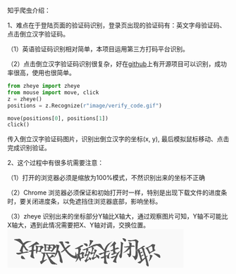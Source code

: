 知乎爬虫介绍：

1、难点在于登陆页面的验证码识别，登录页出现的验证码有：英文字母验证码、点击倒立汉字验证码。

（1）英语验证码识别相对简单，本项目运用第三方打码平台识别。

（2）点击倒立汉字验证码识别很复杂，好在[github]("https://github.com/muchrooms/zheye")上有开源项目可以识别，成功率很高，使用也很简单。
```python
from zheye import zheye
from mouse import move, click
z = zheye()
positions = z.Recognize(r"image/verify_code.gif")

move(positions[0], positions[1])
click()

```
传入倒立汉字验证码图片，识别出倒立汉字的坐标(x, y), 最后模拟鼠标移动、点击完成识别验证。

2、这个过程中有很多坑需要注意：

（1）打开的浏览器必须是缩放为100%模式，不然识别出来的坐标不正确

（2）Chrome 浏览器必须保证和初始打开时一样，特别是出现下载文件的进度条时，要关闭进度条，以免遮挡住浏览器底部，影响坐标。

（3）zheye 识别出来的坐标部分Y轴比X轴大，通过观察图片可知，Y轴不可能比X轴大，遇到此情况需要把X、Y轴对调，交换位置。
![图片示例](data:image/jpg;base64,R0lGODdhkAFYAIcAAPn5+VVVVejo6NfX14aGhpeXl2NjY3V1daioqGtra8XFxbq6usvLy7Ozs3x8%0AfOHh4aKiot3d3YyMjJycnJCQkK6urm5ubtDQ0AAAAAAAAAAAAAAAAAAAAAAAAAAAAAAAAAAAAAAA%0AAAAAAAAAAAAAAAAAAAAAAAAAAAAAAAAAAAAAAAAAAAAAAAAAAAAAAAAAAAAAAAAAAAAAAAAAAAAA%0AAAAAAAAAAAAAAAAAAAAAAAAAAAAAAAAAAAAAAAAAAAAAAAAAAAAAAAAAAAAAAAAAAAAAAAAAAAAA%0AAAAAAAAAAAAAAAAAAAAAAAAAAAAAAAAAAAAAAAAAAAAAAAAAAAAAAAAAAAAAAAAAAAAAAAAAAAAA%0AAAAAAAAAAAAAAAAAAAAAAAAAAAAAAAAAAAAAAAAAAAAAAAAAAAAAAAAAAAAAAAAAAAAAAAAAAAAA%0AAAAAAAAAAAAAAAAAAAAAAAAAAAAAAAAAAAAAAAAAAAAAAAAAAAAAAAAAAAAAAAAAAAAAAAAAAAAA%0AAAAAAAAAAAAAAAAAAAAAAAAAAAAAAAAAAAAAAAAAAAAAAAAAAAAAAAAAAAAAAAAAAAAAAAAAAAAA%0AAAAAAAAAAAAAAAAAAAAAAAAAAAAAAAAAAAAAAAAAAAAAAAAAAAAAAAAAAAAAAAAAAAAAAAAAAAAA%0AAAAAAAAAAAAAAAAAAAAAAAAAAAAAAAAAAAAAAAAAAAAAAAAAAAAAAAAAAAAAAAAAAAAAAAAAAAAA%0AAAAAAAAAAAAAAAAAAAAAAAAAAAAAAAAAAAAAAAAAAAAAAAAAAAAAAAAAAAAAAAAAAAAAAAAAAAAA%0AAAAAAAAAAAAAAAAAAAAAAAAAAAAAAAAAAAAAAAAAAAAAAAAAAAAAAAAAAAAAAAAAAAAAAAAAAAAA%0AAAAAAAAAAAAAAAAAAAAAAAAAAAAAAAAAAAAAAAAAAAAAAAAAAAAAAAAAAAAAAAAAAAAAAAAAAAAA%0AAAAAAAAAAAAAAAAAAAAAAAAAAAAAAAAAAAAAAAAAAAAAAAAAAAAAACwAAAAAkAFYAEAI/wABCBxI%0AsKDBgwgTKlzIsKHDhxAjSpxIsaLFixgzatzIsaPHjyBDihxJsqTJkyhTqlzJsqXLlzBPLghAs6bN%0AmwIA6NzJs6fPn0CDCh1KtKjRo0iT6hQgAIDTp1CjSp1KtarVq1MFEAjAlWsDAGDDig0rYACDBRAO%0ABFgbgMAAAHDjyp1Lt67du3jz6t3Lt29fAgECBzYQoHBhBwMAKF7MuDGABgkCSJ4s+YAAAJgza97M%0AubPnz5kPBBg9ugCA06gBCEAQoHUAAQBiy55Nu7bt2QMUMFiAYIAAAMCDAwhAPAADAMiTK1/OvLlz%0A5A4CBJAgAIB1AAUCaN/uAID37+AVBP8YPx6A+fPozxMIwD6AgQcA4suPfyCA/QADAOjfz7+/f4AA%0ABA4kWNDgQYQJFS5k2NAhQgQBJAY4YCDARQEANG5UYCDAgQUDADQIUDKAAgApBQRgyfJAAQgEAsyk%0AGQABAAAFAuwUAMAngAEBhCIQAMAoAAEBlC4NICHA06cDAEylCqBBAKwBGgDgiiDA1wAHBgAgW9bs%0AWbMDCgRgy9aBAgBx5c6lC4CBhAB59SYQAMDvX8B/BxAIULjwAQEAFCsW4CDAYwQAJAMYUIABAMyY%0AA2wOwADAZ9ChPzcIULoAAAADDgRg3TqAgQCxZRtAIMD2ANwDAAAI0DsAAQDBhQcfkCD/wHEDCAAs%0AZ75cgYMAAQ4sAFB9QADsARIMANDd+3fw4cWPJ1/e/Hn0AAQcCNC+PQEA8eUDGOAgwH0IAgBEUFDA%0AAMAAAgcSlGAgQIAFABYKIBAggAIAEicCKBDgIsaMGQ0E6BgAAYCQIg0EKHlgAICUKlMOSBDgpYQA%0AMgMYAGDzJs6cOnEaCOAzgAAAQoUOiADg6NEEAQIYYADgKVQADwIEYAAAAAIDAbYGEADgK9iwYAUQ%0ACGDW7AIAateuVXAgANy4cCEAqGv3LoAIAfYGEADgL2AAEAIQdiAAAAAEAQIQEADgMeTHAggESHDA%0AQIDMAQwwAOAZwIMAogMIAGDadAQD/wECEBAA4DVsBgFmz04A4Dbu3Lp38+7t+zfw4LwRBChuvPiB%0AAQCWM2/u/LmAANIDGHgA4Dr27Nq1C0gQ4PsAAAIcBAgAQQAAAAIEDFAwYIACBAQC0A8gwUCAAAwA%0AABBwAGAAgQgAFDR4EKEAAgEYMkwAAGJEiQoCTBAggIGBABs5dtxYAEDIBQEGADDZIEAABgAABHBJ%0AQAAAAAcCHABwE+fNAgF49jSAYAAAAAUCFFUAAClSBgECCADwtEGCAFMDJCjAQAAAAAgCdB0AAICA%0AAwHINgBwFm1aBgYCtHXbFkBcuXIHHAhwNwAAABQC9CUAAHBgBQEILwBwGPHhAgYANP923FhAggCT%0AJyc4oEAAAM2bOXf2/Bl0aNGjSYceYCBA6tQHBABw/Ro2bAEIDgSwHeCAAAC7eff2zftAgAAEBAAw%0AflxAAOXLAxwYIABAdAELAFS3fh1AgQDbDwgA8B18ePHjAQggYCBAevXpExAI8B5+AAACEASwb38B%0AAP36EQRoABCAgAQEGAgAgHDAgQABCjgIABECAAATAliEACAjgQAcO3oMAEBAggAkAwA4qcBAgJUr%0AEwgQ4CCATAcAatokECDnAwA8e/r8CfQnggBEixJ9ACApAAEGAgRwIACAVKkDEgS4OgCA1q0KAng9%0AACCs2LFkBxgIYEABgLVs27p9Czf/rty5dOvavYs3rgIDAfr6DUBAAIDBhAcPMBAgceIDAgA4fgw5%0AcoDJlAUAuIw5s+bNnAEoCIAAgOjRABAUAIA6NeoFBgK4DtAAgOzZtGvbvo0bgIIAvAM4AAA8uPDh%0ACQIYPy4AgPLlzJs7fw49OvQBDgJYD7AAgPbtBAJ4LwAAQIECAMqbP48+vfr17Nu7fw8/vvz59Ou3%0AF8CgQQMFChYUAJgAwECCBQ0eRJhQ4UKGDR0+hBhR4kSKDQsEwBgAAQCOHT1+BBlS5EiSJU2eRJlS%0A5UqWLV2+hBlT5kyaNW3exJlT506ePX3+BBpU6FCiRY0eRZrUpIABAgQAgBpV6lSq/1WtXsWaVetW%0Arl29fp0qQAGBAGXNBigAQO1aAA8IBIAbF24CBAoEAMCbV+8AAQD8/gUcWPBgwoUFC1gQIAGBAAca%0AAIAMOQICygkSFGggAMBmzp09fwYdWvTmAKVNBxgAQPVq1q1dv4bdegACALUBLCggAMBu3r13CxAA%0AQPhwABEWDACQXHlyAQCcP4fufIGBANWrOwCQXft27t29fwcfXvx48uXNm0cQQL16AQDcv4cPX0GC%0AAPXrG2ggAMB+/v39AwQgEACBAAYDHCgQYCHDhg4XEhAgIADFigQYAMgIQACBAB4DLAAgciTJAQoU%0ANBAAYCXLli5frhSwgMABBQBuCv8oEGBnAAMMAAAQECBAAwBGAQxwEGCpAQcFEhgIIHUq1QIArmLN%0ACmBAggBeFQAIG7ZAgLJmAzQAoHYtW7UKAsA1AGAu3bp2DwTIewAA3759AwAGDGAw4cKGDyMGEMFB%0AgMaOGxcAIHky5cqWL2POrHkz586TDQQIHYABgNILAqAmIAAA69auCwSITUAAgNoAHATIDWD37gUB%0AfgdgAGA4gAYBAkAAoBxAhADOEQgAIB0AgQDWDSgAoJ1BgO4JBgAIL368AAIBzp8/MAAA+/bu37NH%0AEOBAggABCgTIrz+BAAD+AQIQKFDAAgIBEBIQAIBhQ4YBIAYYAIBiRYsXAQxIEID/YwEAAAKEDJAA%0AQEmTJ08mCLCSJUsDDgooEAAAAIEANxUA0LmTp4AAP4EGICAAQFGjRgMkDVAAAIAFAaAmUDCAQACr%0AARwA0CrgQACvAQQAEDtWbIEAZwMAULuWbVu3b+HGlTuXbl23BQLkLbAAQYIAfwH/PaAAQOHCBQIk%0ADjAAQGMAAwIEQACAcmXKAgBk1ryZc2fPnAkECJDAQADTAQYMSFCAAAEBAGDHBoAgQQDbCQYA0L2b%0AN28GDAAEB/AgQPEAAgAAGHDggIMGAgBEB8AggAEBAAQE0B4AAQAFAQ4AEA+AQIAACQCkV7+effoB%0ABQLED3AAAQMBAPDn148/QP/+/wAJABg4UECAAAUAMAjA8ACAhwwOHCgwAIDFiwAEEAjAUQCAjyA/%0ACnAQoOQBAQFSBjgg4ECAlwMIBJgpAIDNmwAC6AzgIEAAAgoACB1KtKjRo0iTKl3KtOlSAQUQDABA%0AtarVq1QXBNjKlQGAr2DDihUrgECAswoAqBVwIEAABADixh0QoG6ABAwAKAiQQACAv4ADCBYMoLDh%0Aw4gPI0gQoLHjAwUGDCgQoLKBAQYCaA7QAIBnABMCBHAAAECDAKgLPBiQIIACALBjyw4QQACA2wUC%0A6NY9AIDv38ABIAhAvLhxBwIAKF/OfLmAAwGiLwBA3UGA69cFANjOvTt3BQYCiP8PMAAAAAYMIgBY%0AD8BBgPfvAcgfkCBAgAQJAgQwMADAA4ABBAYAUFAAAIQAGgRgyBABAIgRISJIEMDiRQQPAGzk2NHj%0AR5AhRY4kWTKkAJQDGCwYAMDlS5gxZc6k6TLATQcAdO4cMAAAgAEBhAYwMADAUaRJlSIVEMBpgAQD%0AAEylWtXqVaxVDwQIsAAAgABhAwgAUNbsWQIBDgwQsMBBALgBEgwAoCBAgAMDAOzl29fvXwAMAgw2%0AIADAYcSJFR9eEMBxgAUAJE+mXNnyZcyUBwTgnGAAANChQQcgHaABggABDCgYUCDAawYAZAMYEMA2%0AANy5de/m3dv3b+DBhQ8nXtz/uPABBgIsD0BAAADo0aVPF2AgwHXs1xM8ANDd+/fuAgoYCDAAwHn0%0A6dWvZ9/e/Xv48eWfJxDA/v0FAPTv598fAEABDBYUKADgIMKEChcybOjwoIACASZSRADgIsaMAAJw%0ADEAAAMiQIkeSLGnyJMqUKleybOnyJcyYMmfSrGnzJs6cMQUUOIAAANCgQocSLWr0KNKkSpcyber0%0AKdSoUqdSrWr1KtasWrdy7er1K9iwYseSLWv2LNq0ateybev2Ldy4cufSrWv3Lt68evfy7evXqQAG%0ACxY0QFAgQYDEBAQAaOz4MeTIkidTrmz5MubMmjdz7uz5M2gGBgKQDnBgAIDU/6pXs27t+jXs2LJn%0A065t+7ZtBQcC8O7tuwGA4MKHEy9u/Djy5MqXM2/u/Dl0BgGmUw9QAAD27Nq3c+/u/Tv48NkZJAhg%0AXgGA9AIIBGjv/j38+AgA0K9v/z7+/Pr38+/vHyAAgQMJFjR4EGHCgwoSBHDo0IEAAAAWBLB4MUAB%0AAQA4dvToUQCBACMDEBAAAGVKlStZtnT5EuUCBwFo1gzAAEBOABAC9PTZUwAAoUOJFjV6FGlSAA0C%0ANDWwAEBUqVOpVrV6daoCBw4GAPAqwEAAsQUEADB7Fq2EAAEOKADwFm5cuBMCJCAwAEBevXsFHAjw%0AN0ACAIMJFzZ8GHFixYsZN/92/Bgy5AIBKFcOgABAZs2bOQNYEAB0aNEJDpSOAAB16tQMArQuMEAA%0AANmzadMWIABAbt27eQMQEAA48AIAiBc3fhx5cuXLARwI8Bw6BADTASgIECCBAADbuQ9AICFBAPHj%0AyR8QAAB9evXqFSQIEOCAAADzAQwwEAB//gYA+Pf3DxDAgAAEAyAAgDChQoUGAjgM8ACAxIkSDQS4%0AGACAxo0cO3r8yLFBggQFEAwQACClypUsW7p8CTOmzJk0WxYIgDOnAQA8e/oEoCBBgKFEAxQAAEDA%0AgQABEix4ICDqAwQEDgQwsACAVgEBuhoYACAsAAEByh4QACAtAAEB2rY9EKH/QIC5cw8IAIAXL4EA%0AfAMMAAA48IIAhAkvAIA4seLFjBUcCAAZMgIAlCsjOBDgAIDNBRYAADCAQIDRpEcnYCAAAAABChwE%0AeA07AAEAtGvXLhAgNwEAvHk3MGBgAQABCQIYHwAgufLlyRUEeO4AgPTp1KULUEAggPbt3AMsAAAg%0AgPgABwCYP48eQIMEBBwEEAAgvnz5EQgEuG8ggP79BAD4BwhA4ECCBQ0eRJhQ4UKGDQEICBAxAAEA%0AAAoEwLgAwEaOHTciCBDSwAAAJQEQCJByAACWLA8EgAnTwQAACQIESPDAgQEDAXz+/AkAgIQARQMk%0AUABAQACmAQwAgBo1aoQA/1UDOFBgIMBWBAC8fgUb9muECQHMnnUgAMBatm3dDigQQG4AAgMAABAQ%0AQG+ABgD8/gUMWIGBAIUNMACQGICBAI0LAIAcWXLkAJUDFAAAgIGDAAEMMAAQGkCBAKURAECNWgAA%0A1q0JBIAN24EAALVt2w6QO0ABAL17PyAQQHgAAwIAHAcggEAA5gEcCAAQXXp0AgGsHwCQXft27t29%0AfwcfXvx48tshBEAfgIAAAO0BDDAQQP4BBgDs37d/IMB+BwMAAAQAQECAggQAIEQYYCEBAA4fOggQ%0AgACAigAWBAhgAABHjgsCgCQgAABJAAQCoCwAYCXLlisLBIgZcwCAmjZv4v/MeVNAgJ49DwgAAEAA%0AAgcBjhooUCAAU6YDAECNKuBAgAQDACAoUEABgK5ev34VcCBAgAIEAqANIAAA27Zu2TJwEGBuAAMF%0ABgDIq3dvggB+BwAILDiwAAIBDhcY0CBAAAICAECOHDmBAQkSDgTITEAAgM4ABBAIIPqAAACmAQwI%0AoDqAAACuXwMYEGB2gAUAbuPOrXs3796+fwMPLvy2AgMBjh8HoHz58gcCAABgYCAA9erVGwDIDmBA%0AgO7ev3cHIH48AAEIHgBIr349gAEHAgRAAGA+fQADAuDPH2ABgP4CABYIMFCCAAAABBQIsDAAAgAP%0AIUaUOBGAgAQBMCIAsJH/Y8eNAgwEMDAAgQEFAgCkBIAgwAIALwUEkJlgAACbN3HmBDDAQACfBBAc%0ACDA0gAEEAgAIEACAaYEATx0IADCV6lQEBBgE0GpAAACvAAQUCBAgQQMAZ88WCBDggAAAb+G+FXAg%0AQF0EBgLkDcAAQN++CgIERgCAcGEBDgIEMACAMYAFCQJEJiAAQGXLlzFn1ryZc2fPnzcTCDCadGnT%0ABgo0WDBAAADXr2G7ThCAdoAHAHDjJhBAAADfv38XCDCceHHjAQwYCLA8gIEAz6EHOLAgQPUBAAgE%0A0B4AQHfv38ETCDB+/AAA59GnP18ggAAA7xkEkF9gAAMHAfDnlwCAf4AA/wAfAAAwwECAAAUIBFjI%0AsGEBABAjShSgoECAixgzGgDAsSMAAgYAiBwJ4MKBAChTBjAQoCUDAAAaBJhZAICACAIA6NzJE4CA%0AAwGCAhhKlKiAAwGSBgAwwECAp08RCAAAQECAqwEAaN0KIIKBAAEIABhLFoAAAGjTql3Ltq3bt3Dj%0Ayp0rQACAu3jz6t27l0CAvwESDABAuLDhw4gTBFh8QAAAAAEiKwBAuTIABQYKCADAGQCCAAEUABgN%0AYEGA0wEEAFjNurVrAAIKBJg9O0EBAQBy6y4Q4AACAwGCBzgwAIBxAAUCBDgwQACCBAGiS4+uAID1%0A69cHBDggAEADAwQUCP8AQB7AAAoEBgBYzx5BgPcMAMgHsCBAAAYA8gtYQOBAA4ACAAwkSCDAwQEA%0AAAw4EMBhgAEAJE6kKLFAAIwZAwDg2LGjAgMBRAYAUJJAgAAGFAAAwOAAAgUJAswUAMDmTZsNGgwY%0AAMDnT58MDgQgWjRAAgQAlC5l2tTpU6hRpU6l6lTAgQBZEzAA0NXrV7AFAowlSwDAWbRp1apFEMAt%0AAQBx4wpIECAAAQAAFhgI0NfvgQUBEAAgXJiwgACJAywA0NjxY8iQBRgIUNnyZcsFDgTgHCCBAACh%0AGQQIUADA6QENAKxOEKABANixZRcwMADA7QgSAuzmXQDAb+AABiA4EMD/eAADCwQ0CNDcAQDo0QUs%0AIGAgwHXs1ykA4A6AQADw4AGMJ1/efIEA6QUAYA9ggIEA8eXLJwDAPgACAfQXANDfP8AFAQYOJADg%0A4EEEARYGIADgIcSIAAQ4CGDR4gMAGjdy7OjxI8iQIkeS7LjAQICUKhcAaOnyJUyXAwgYUADgJs6c%0AOm8iCOBzAICgQoMOCGA0AAIASpcybdpUQYCoASAAqGr1KtasWAUoQHDAgIEABRIECJCAQIC0agNM%0AiADgLVwACAIcAGAXQYC8CRYUCOD37wEBAAYTJnBgAIDEAyQQKMBAAAAEASYHAABAwIIDAQJQAOAZ%0AgIDQAEYDQBDgtAEB/wBWs14tAADs2LJn064NYECA3LoLAOjtu0KA4A0AEH9AIABy5AkAMG9eIEAA%0AAgCmU69u/Tr27Nq3c+/u/Tv48OAXBCh/oAGCAwECIADg3v2AAPLlExAA4D7+/PoBCDgQAGAAgRAA%0AFDR4EGFChQYbBDggAEBEAQQCJBAAAGNGAAIaGAjw8SOBCAAADECgAEBKlStZtnQJYEAAmQEYALB5%0AE2dOAAUC9AxwYAAAoUOJFjV6FKlRAgoANHX6VEAAqVMhALCqIEDWAAC4AjiQgAEAsWPJljV7Fm1a%0AtWvZtnX7Fm5bBwHo1g1wQAEAvXv56h0QAHDgAAQGADB8GPFhAQcCNP8OgABAZMmTKVe2PEABAM2b%0AOXfuLCBAAAkASJc2fRp1atWlCQRw7XoAANmzadMmEAB37gIAePf2/Rt4cOHDewtQUCBBAOUBDCgA%0A8Bz6cwYBqCcYAAB7du3buXf3/h18ePHjyZc3fx77gAABHAgA8B5+fPnxFSQIcB//fQMIBADwDxCA%0AwIEECxo8iDChwoUMGzoUgMBAggMHDCwAgDGjxo0cO3r8CDIkRwEMAJg8ifIkhAAsEygAADOmzJk0%0Aa9q8iTOnzp08e/r8CTSo0KFEixo9ijTpzwBMmQJ4CjWq1KlUq1q9ijWr1q1cu3r9Cjas2LFky5o9%0Aizat2rVs27p9Czf/rty5dOvavYs3r969fPv6/Qs4sODBhAsbPow4seLFjBs7fgw5suTJlCtbvow5%0As+bNnDt7/gw6tOjRpEubPo06terVrFuHhhAgNgEGAGrbvo07t+7dvHv7/g08uPDhvwskSGAggPLl%0AzAMMAAA9uvTp1Ktbv449u/bt3Lt7/w4+vPjxCAKYPy8AgPr17NuvF8AAAQIGAOrbv48/v/79/Pv7%0ABwhA4ECCBQ0eRJhQ4UABBQI8hBjx4QEAFS1exJhR40aOHT1+BBlS5EiSABYkOBAgAYIFAwC8hBlT%0A5kyaNW3exAlzwIEAPQMgABBUgYEAARIcIJCUgIMEAZw+hboAwFSq/1WtXsWaVetWrl29fgV7dQCB%0AAGXNlk0gAMBatm0HFJBQQO5cBAMA3MWbV+9evn39/gUMQAAAwoUNH0acWPFixosDPIYcwAEAypUt%0AX8acWfNmzp0tMzgQ4IAAAKVLSwiQOgCBBgMEvIbNwEEA2rUbAMCdW/du3r19/wYeXPhw4sV7C5hg%0AIMDy5QYUAIAOQACBANWtBziwIIIAAN29fwcgoEAAAw0AnEefXv169u3doxcQQP78+Q8A3F+QIMB+%0A/vsBAAQgcCDBggYPIkwIAEGAhgESDAAgcSLFihYvYqQoQEGBAQA+KggQgIAAACZPogRQgIACAQBe%0AwowpcyZNAAMOBP/ImXMAgJ4+fwINKnQo0aJGjyJNqrSogAQBnj4tMABBgKpWCwgAoHUr164DCAQI%0AK9aBAABmz6JNq3Yt27ZmBTQIIHduAQB27Q4ocCAAX74MAAAOLHgw4cKGDwMgEGAxAQCOH0OOLHky%0A5ccDDgQgIAAAZwAOAoAGjQAA6dKmEQRIHQACgNauX7cekCBAAAMEGADIrTu3gAMBfgdoAGA48eLG%0AjyNPrnw58+bOn0N/XiAA9erUDRQQAGA79+7eBRAIIH48+QAEAKBPrx6AAAEA3sOPL38+ffoCCgTI%0AH8CBAAD+AQIQOHCAAAAHESZUuJDhwgIBIEYsAIAixQEJAgQgAID/Y0ePHAUIGLAAQQECCACkVLmS%0AZcoBBgIEICAAQE0ACwLk1BkAAQCfP4EOCDA0gAEAR5EmRSrAQACnARoAkDpVaoIAVwMIALCVa1ev%0AX8GGFTuWbFmzZ9GmLRCALdsCAODGlTtXQIEAd/EGOIBAwYABAgQAEDyYMAABBwIkVhyAAAIEFAwQ%0AQNCgQIIEEg4ECOBAAAAAAxAUYDAAQGnTABwEUB3AAADXr2HHlj2bdm0AAiQE0K3bgAAAvwkEMKAA%0AQPHiDxAcKHAgQHPnz5sbADCdenXqDBIE0P4AQHcAAhwEED/+AADz59GbHxCAfYAHAODHly8/QP36%0AAPDnzx+AP38A/wABCBxIsKDBgwAEJAjAsOGBBgAiSpxIsaLFixgzatzIkaIABwFChhwAoKTJkyUF%0ASAjAsuUBAQAEHEAwAIDNmzcFCADAk+eAAEANLABAVACCAEgNKFiAoECBBAGiBiggoECAq1gNDADA%0AFcCAAGDBAhhLdqwABAcCBDDAAIDbt3Djyn1AIIDdAAYGANgLgECAvwEeAACwIEABAIgFIDAQoLFj%0AAwcQTCAQoLJlywMAaN68WYCDAKAbABg9GkGAAAkSBFgdYACA17Bjv1YQoPYBALhz695dIIDvABMK%0ACIfAAIDxAMgDJADAvLnz59CjDzgQoLp16wMAaN/Ovbv37+DDi/8fT758dwMB0qsPgACA+/fuBxQI%0AEMBAgQMB8gdAAKA/AYABBAo8YCDAQYQHCwBgSCDAQwEAJAIQEMBiAQEANGoM0NFjAQQBRIosAMDk%0AyQgGAqwsAMClSwYGAswMsADATZw5deockCDAT6AIAAwlOlRABABJAQgAIKDBgQBRoyZYIADAVaxX%0ABTQwEMDrVwUAxI4FoCDAWQMDAKwFsMBAAQEAAAgwEMDuAAB59e7N2yDAXwkAAAgYUFhBgwIGAixm%0A3NhxgAQDAASgHMABAMyZNTcwEMDzAQEARI8GIACBgQAGCjAYQCDA69cMAMymXdv2bdy5de/m3du3%0A7QDBAxgYwCD/wPEDAJQrH0BAwQABAKQ3CFA9wAAA2QEYCNC9AgDwAAQEIF8+wAAACQKsFyDgwYAB%0ABQLMd4BgAAD8DALs32+AAMAFAQYGOCAAAMKECAsEaJhAAAAGBgJQLCAAAMaMGjdmFIDAQICQIR08%0AAGDyJMqUDxAYCBDgAIIBEgIYKDAAAM6cOnUiCODTJwIAQoUqCGD0gAAASgEIAOD0KYAAUgNUAGDV%0AqgAAWrciCOAVAYCwERAQIFDg7IIBDQKwZXvgAYC4cuUGqBuAAIC8egEwOBDgb4IBAAYTjiAhAGIH%0AAwAwZiwgAGTIACZTrmz5MubMmjdz7uzZcoMAogMgAABAQIIA/wEOCADg+jVsABAC0D4gAABuAAUC%0A8BYA4DcAAQYCEA+AQAAAABACBCgAAIAABQgCUA+QoIAECAAGBOjefQAAAAMCkA8wAAD69OoJBGjv%0APsABBgDm069vH4CABgcC8O/fHyACAAMJFhwooEGCAAsRDADwEGIAiQEIALB4EWNGBgkCdCQAAKSC%0AACMNDABwEmVKlAFYBjgwAIGBADNnEhAAAACFADsXAPD5EygABQGIFiUgAEBSpUoDNA1QAEBUAAwc%0ABLB61QACAQAACAjwFSwAsWPHQghwtgAAtWvZtnX7Fm5cuXPp1mX7IEDeAAcEAPALwEEAwQQEADB8%0A+DCBAIsJAP9w7DhA5AAAKFN2EABzAwCbNyMIEAACANEAIgQwLQBAagACArQOgABAbAAKAtROAAB3%0Abt24FQTwHcDAAwDDiRc3blyAAADLFwRw/nwAAOnSBSAIcB17AAMDAHT33p1AgAAFAJQ3fx69+QEJ%0AArQHIMBAAPkNANS3f/8+gQD7+e8nAJCBAAAECR4IgJABgIUMGQpIECBiAAMBAhAQACCjRo0GAhhw%0A0GAABAMBCCgAgLJBgJUrAbgEIMBBgJkIANi8abNAgJ0BAPj8CTSo0KFEixo9ijTpzwEBmjYlACCq%0AVAUJAlhNsACA1q0MDAT4GuAAAQIFKgQ4iwCAWgAKAgQgIAD/gNy5AeomGKBgAQMDAfoyEAAAgIIE%0AAQoLAIAYMYQAjBcAeAw5sgACASpbdjAAgObNnDt75hwgdOgCAEorMGAggOoFAAYQCADbgAAAtGsD%0ACBBAAgAABgL4DqAAgPDhxIcLIBAguXIHAJo7fy5AQYEEAapXJyAAgPbt3AUE+B4gAoDx5McXCIDe%0AgQAACAIEICAAgPz58ydYCIA/PwIBAPr3B7ggwMADAgAcPEggwMIGABw+BCAgwESKACxexJhR40aO%0AHT1+BBlygIEAJUsmAJBS5UqVDAgYCBBT5swCCgYsMBBAZ4EFDQ4EALoAwFCiABQEOIAAQQMFAxQg%0AcICgAYID/wGsBigAQOtWAQG8ejWgAMBYsgoOBAhQAAAACQHcBmgAQO5cunXtyhXgIMBeAgD8/gX8%0AN8DgAgAMHza8IMABAI0jGAgQmYAAAJUtX74c4UAAzgEUABDAAAGBAwoADChwIICBAgoKBIBdAMBs%0A2rUZLAiQO4AAAL19QwgQnIAAAMUhBAhwQAAA5s2ZC5gggUCBAgGsWy8AQLv2AgG8DwAQXjyCAOUp%0AAECPfoGBAO0JKAAQX/58+vXt38efX/9+/vIFACQQYGAAAQAOAniAwEAAAwcKDAAgYMCCBQ0SBMgY%0AgAGAjgAGBAiQoMGAAQsKBDgAAQGAli5fwowJQECBAQBu4v+8qSAAz548AQAYcCBAAAIDACBFKiAA%0AU6YKAECNKnWqAABWrQoIoDVAAwBeBQgAIHYsgAEBAiAAwCBAgAMLAAAQcCCBAAB2BwTIiwAA375+%0A//YlEGAw4cEJIAwAoHix4gCOAyRgAGAyZQEEDAwYEGDzAQCeAQwgECBBgQEATqMuECCAAQEAXsN+%0ALcBBgNoFFgTIHUABAAACFCx4EGB4AADGjwNQEGD5AgETAkBPoAAA9erWr2PPrn079+7evQsIL+DB%0AAAUEDBwIoH79egMHEgQgoGDAAAEA7t8nEGB/gAEAAAIQKCBBAAUAECZEOCBAAAIIEBQ4UGDBAIsK%0AGAwQIGD/wIAIAgQMUDCAZAMEDAQAEOAgQIAGDBIEkFkAQE2bN28qCLAzwAEFAIAGFRqUQQEARwEw%0AMBAggAEAAAYYCDA1QAIFALAWCCABQNcAXwMkaBAgwIEGDSAcCLB2AAC3b+HCFbCgQIIAdwMYEACA%0Ab18ADRoAEDxYQQDDhhsgQCBgQIAABwQAUBCAMgEAABoUWDAAQGfPngUQCDAaQGnTpgUcCLA6AAAD%0AAWAHIBAgAAEBABQE0I0AQG/fACQEEC68gAAAx5EnV76ceXPnz6FHlw6AQADr17Fbd6BggAAA38GH%0AF/89QPnyDwCkTz8AAQD37+EDUHDAQAD7AQgUcBCAfwIH/wATBBhowECAgwgROjgQoCEAAAoMBJgo%0AAIDFixgxCigQoGOABAsAiBxJEsCCAAMAqGwQoGWABAFiyow5AACABwcoANg5IEAACQIGBBgaIMGC%0AAQUCGGAAoKlTAAIUFDgQoKpVBAMSBNhaAIDXrwgCIABAFsAABAcCqFV7oMGDBQkCBCAAoG6BAHgh%0AANjLt6/fBQECBwBAuHBhAQcCKA4AAMCBAJAJAJhMmUCAywIAaN4MAEGAAA0AiB4toEAAAgUKDBgA%0AoLXr17Bjy55Nu7bt27AHQCDAW8ICAMCDCx9OPLiCAMgDJBgAoLnz59CjB5geYAEAAAgCBCgAoLv3%0A7gIUCP8AQF4AAwQBAjgAwB7AgQDwAwCYT7++/fkHAujXT2AAAIAABA4EUCAAgQIJEgRgyBBBBAAC%0ADgSgyAAAgAEBAkho0ABBggAHAIxUQEABAJQCDgRQAEAAAJgxBRAIUDMAAQYAdAJAEMAnAwBBAQgg%0AEIAAAKQKAixd6mAAAKgABiQIEKAAAKwIAmwNoADAV7BhATQIUNZsWQBp1aodkCDA2wAAAAxIECDA%0AAQEA9OodEMBvAACBBQ8mTLiAgQCJFSegMADAY8iRJU+mXNnyZcyZNW9+LCDA588GGAAgXdr0adQE%0AAqwmIAAAAAUBAjgQAMD2bQMBdCsA0DtBAAcAhAsXEMD/eAAEAJQvZ958OYEA0aUHWCAAwHUABAIE%0AQNAgwPcABx4AIA8gQQD0AAYkCNDefXsCAOTPpw8hAAIAAB4E4G/AAcAHAAYSLDiwQYCEDQQIGLDg%0AQIAAAwBQrGjRooIAGgsA6FggAEiQAwCQLGmyJIEAKlVSAODy5UsEAWbOBGCTQoCcEAAsMBDAAYMG%0AAYYuAGD0qFECAQIkMLBAAICoUgU4CGD1qtUHALZy7er1K9iwYseSLfsVQYAABxgAaOv2LVwABALQ%0ArbsAAN68evfuHZAgAGAAggU3CGD4AYDEAw4EaNzYQYQECQYAqGwZAIIAmgMIAOD5M+jQoBkYCGD6%0AtGkD/wFWr0ZAIADsAAQA0AagIEAABAAACDAQoAEAAAMCHABg/DjyBQEQAGgOQACBANIDJIgA4Dp2%0A7AMOBOjenQCBAOIJAChv3vwDCAYCHDgQ4P0BAPIBHAhg3z6A/Pr38z8QAGCAAAYAFHyQ4ECBBgoK%0ABHD4EEBEAAcCVAxAQAEAjQAIBPA4YIADBABIAlAQACVKBQBYtmw5wEAAmTITPABwE2dOnTt59vT5%0AE2jQnAMCFC2aYAAApUuZMhVAIEBUqQwAVLV6FevVAgECJBgAAGzYAgHINiAQAG2AAwUUCBBQoAAA%0AuXPpBrAbgAAAvXv59vULYMGBAIMJFzYgIUBixQgANP9GEABygAUAKFOOYCCBAACbOXMeEODAAAEL%0ACAQwXSBA6gAJALQGIABBANmzZScAAKBAAN0BAPQGIGDBgQDDAxwoEAA5cgEAmAN4EAB6AAIAqFe3%0Afh2AgQMAuHcHwCBAePHiGwAwD4CBgQABIABw/35AAPkBEACwf19BAP0BGADwDxCAwIEEERgIgHAA%0AgIUMGzp8CDGixIkUKzYUQCCAxo0FAHj8CDIkgAcSApgMoACAypUsW6ocYCBAgAYAatqsWSCAzgAF%0ABAD4CZQBgKFEiw5VECCpAQUAmjp9CjWq0wEIEgS4itVBggBcuwaAQCCAWAMFHgA4e1bAgQQDAAAI%0AAPf/wIAHBALYvRuAwAAAfAUgCBBgAQAAAwwEOByAAIMDARoHADDgQIDJAQYAADCggIEAAQwoAABg%0AwIEApAcAOI0aQIIAEAC4fg07tuzZBwLYvm0AgO7dBgL4HgAgOAABBAIYD8AAgPLlBAI4HwAguvTp%0A1AEIUDAAgPbt3Lt7/w4+vPjx5L8PIBAgvXoBANq7fw8/vvz57QPYDyAAgP79+wsEABhAoAIABQ0e%0ARHiQgYEADSkIABBR4kSKFS1GjCBgQYAADh4ICBAyQIEBAEyePDkgQQABAAAIIBBAZoABEQwEwJlA%0AAQCePXsOABBU6FAACgIcNQBAqVIBAwYAgBpVqoAE/wGsFgCQVetWrl29ft1KIMDYAAcEAECbVkAA%0AtgQEAEAQQO5cuQDs2hWQIEAABQD8/gUcWPBgwoUNH0acWPFixosFBICMAMDkAQccSBAAQDOBAJ0D%0AHBAAQPRo0qVHB0CNegEA1q1dv4Ydu7WAAAEIAMCNIMBuAL19/0YQIICBAwECJFAAIEGAAACcIzAw%0AAMB06tWtX58+IMD2ABEAfAcfXjwAAQHMm2cAQP169u3dv4ffHkGCAgMA3MePH0EA/v0DAFwAAECD%0AAAYPAEgIoEAAAwIAQIwocSLFihYvYsyocSPHjh47DjgQYCTJAAkYAEipEkCBAC5dEhAAYCbNmjYF%0ABP/ImfOAAAA+fwINKnQoAAEOAigAoFQpgwAEAECNCtVAgKpWDwgAoHUr165ev34dEGBsAAQAzqJN%0Aq/ZBgLZtEwgAIHcu3bp27+LNm5dBgL4BDDAAIBiAgAMBDg8AAGBAAAQAHkOOLHky5cqWL2POrHkz%0A586bIQQILVo0AgCmT6MGUCAA69YOIgCILXv2bAQBbt9mAGA3796+fwMHkKABgOLGjyM/jiAAcwQA%0AnkOPLn069erPCwTInh0A9+7evQ8wEGA8+QEAzqNPr349+/bu1zMIIF++gQUA7uMH4CAA/wMAAApQ%0AAIBgQYMHESZUuJBhQ4cPIUaUKLFBAIsXDwwAsJH/Y8eOBAKEFBlyAQCTJ1GeHBCAZQAFAGDGlDmT%0AZk2bN2kOKACAZ0+fP4EGFeqTQACjRgkAULqUadMBBRwYCBDAAACrV7Fm1bqVa1erAwgEEDs2AAIA%0AZ9GmDbA2AAIAb+HGlTuXbl27d/Hm1buXb1+/bw8EEEwAQGHDhxEbVhCAcePGDhgAkDyZ8uQBAgBk%0A1ryZc2fPn0GHFj2atOYFAVCnDjAAQGvXr2HHlj2bdm3brgUgIBAgwQIAv4EH/40gQHECAgAkV76c%0AeXPnz6FHlz6denXr17EnV4BAAADv38GHF8+AQADz59EjALCefXv37+HHlz+ffn37998LGBABQH//%0ApQABCBxIsKDBgwgTKlzIkKCBABADNABAsaLFixgzatzIsaPHjyBDihxJsqTJkyhTqlzJsqVIBQFi%0ABiAAoKbNmzhz6tzJs6fPn0CDCh1KtKjRo0iTKl3KtKlTogMIBAhAAIDVq1izat3KtavXr2DDih1L%0AtqzZs2jTql3Ltq3bt2gFAJhLt67du3jz6t3Lt6/fv4ADCx5MuLDhw4gTK17MuLHjx4ADAgA7)

